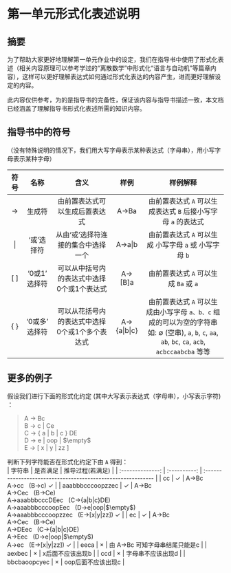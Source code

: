 # 第一单元形式化表述说明   

## 摘要   
为了帮助大家更好地理解第一单元作业中的设定，我们在指导书中使用了形式化表述（相关内容原理可以参考学过的“离散数学”中形式化“语言与自动机”等篇章内容），这样可以更好理解表达式如何通过形式化表达的内容产生，进而更好理解设定的内容。   

此内容仅供参考，为的是指导书的完备性，保证该内容与指导书描述一致，本文档已经涵盖了理解指导书形式化表述所需的知识内容。   

## 指导书中的符号   

（没有特殊说明的情况下，我们用大写字母表示某种表达式（字母串），用小写字母表示某种字母）   

|     符号      |      名称      |                      含义                      |     样例     |                           样例解释                           |
| :-----------: | :------------: | :--------------------------------------------: | :----------: | :----------------------------------------------------------: |
| $\rightarrow$ |     生成符     |         由前置表达式可以生成后置表达式         |    A->Ba     | 由前置表达式 `A` 可以生成表达式 `B` 后接小写字母 `a` 的表达式 |
|      \|       |   ‘或’选择符   |       从由‘或’选择符连接的集合中选择一个       |   A->a\|b    |    由前置表达式 `A` 可以生成 小写字母 `a` 或 小写字母 `b`    |
|      [ ]      | ‘0或1’ 选择符  |   可以从中括号内的表达式中选择0个或1个表达式   |   A->[B]a    |            由前置表达式 `A` 可以生成 `Ba` 或 `a`             |
|      { }      | ‘0或多’ 选择符 | 可以从花括号内的表达式中选择0个或1个多个表达式 | A->{a\|b\|c} | 由前置表达式 `A` 可以生成由小写字母 `a、b、c` 组成的可以为空的字符串 <br> 如: $\emptyset$ (空串), `a`, `b`, `c`, `aa`, `ab`, `bc`, `ca`, `acb`, `acbccaabcba` 等等 |

## 更多的例子  
假设我们进行下面的形式化约定 (其中大写表示表达式（字母串），小写表示字符) ：   

> A -> Bc     
> B -> c | Ce     
> C -> { a | b | c } DE       
> D -> e | oop | $\empty$      
> E -> [ x | y | zz ]     

判断下列字符能否在形式化约定下由 `A` 得到：     
|      字符串      |   是否满足   | 推导过程(若满足)                                             |
| :--------------: | :----------: | :----------------------------------------------------------- |
|        cc        | $\checkmark$ | A->Bc <br> A->cc &nbsp; (B->c) $\checkmark$                  |
| aaabbbcccoopzzec | $\checkmark$ | A->Bc <br> A->Cec &nbsp; (B->Ce) <br> A->aaabbbcccDEec &nbsp; (C->{a\|b\|c}DE) <br> A->aaabbbcccoopEec &nbsp; (D->e\|oop\|$\empty$) <br> A->aaabbbcccoopzzec &nbsp; (E->[x\|y\|zz]) $\checkmark$ |
|        ec        | $\checkmark$ | A->Bc <br> A->Cec &nbsp; (B->Ce) <br> A->DEec &nbsp; (C->{a\|b\|c}DE) <br> A->Eec &nbsp; (D->e\|oop\|$\empty$) <br> A->ec &nbsp; (E->[x\|y\|zz]) $\checkmark$ |
|       eeca       |   $\times$   | 由 A->Bc 可知字母串结尾只能是c                               |
|      aexbec      |   $\times$   | x后面不应该出现b                                             |
|       ccd        |   $\times$   | 字母串不应该出现d                                            |
|   bbcbaoopcyec   |   $\times$   | oop后面不应该出现c                                           |